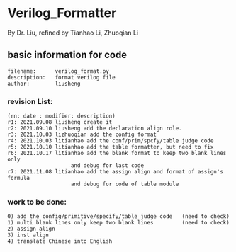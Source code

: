 # Verilog_Formatter
By Dr. Liu, refined by Tianhao Li, Zhuoqian Li

## basic information for code

    filename:      verilog_format.py
    description:   format verilog file
    author:        liusheng

### revision List:

    (rn: date : modifier: description)
    r1: 2021.09.08 liusheng create it
    r2: 2021.09.10 liusheng add the declaration align role.
    r3: 2021.10.03 lizhuoqian add the config format
    r4: 2021.10.03 litianhao add the conf/prim/spcfy/table judge code
    r5: 2021.10.10 litianhao add the table formatter, but need to fix
    r6: 2021.10.17 litianhao add the blank format to keep two blank lines only
                        and debug for last code
    r7: 2021.11.08 litianhao add the assign align and format of assign's formula
                        and debug for code of table module

### work to be done:

    0) add the config/primitive/specify/table judge code   (need to check)
    1) multi blank lines only keep two blank lines         (need to check)
    2) assign align
    3) inst align
    4) translate Chinese into English